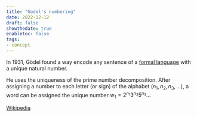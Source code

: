 ```yaml
---
title: "Godel's numbering"
date: 2022-12-12
draft: false
showthedate: true
enabletoc: false
tags:
- concept
---
```



In 1931, Gödel found a way encode any sentence of a [formal language](concept/formal%20language.md) with a unique natural number. 

He uses the uniqueness of the prime number decomposition. After assigning a number to each letter (or sign) of the alphabet ($n_1,n_2,n_3,...$), a word can be assigned the unique number $w_1=2^{n_1}3^{n_2}5^{n_3}...$ 

[Wikipedia](https://en.wikipedia.org/wiki/G%C3%B6del_numbering)
